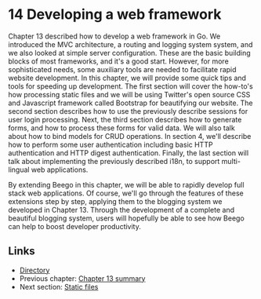 # 14 Developing a web framework

Chapter 13 described how to develop a web framework in Go. We introduced the MVC architecture, a routing and logging system system, and we also looked at simple server configuration. These are the basic building blocks of most frameworks, and it's a good start. However, for more sophisticated needs, some auxiliary tools are needed to facilitate rapid website development. In this chapter, we will provide some quick tips and tools for speeding up development. The first section will cover the how-to's how processing static files and we will be using Twitter's open source CSS and Javascript framework called Bootstrap for beautifying our website. The second section describes how to use the previously describe sessions for user login processing. Next, the third section describes how to generate forms, and how to process these forms for valid data. We will also talk about how to bind models for CRUD operations. In section 4, we'll describe how to perform some user authentication including basic HTTP authentication and HTTP digest authentication. Finally, the last section will talk about implementing the previously described i18n, to support multi-lingual web applications.

By extending Beego in this chapter, we will be able to rapidly develop full stack web applications. Of course, we'll go through the features of these extensions step by step, applying them to the blogging system we developed in Chapter 13. Through the development of a complete and beautiful blogging system, users will hopefully be able to see how Beego can help to boost developer productivity.  

## Links

- [Directory](preface.md)
- Previous chapter: [Chapter 13 summary](13.6.md)
- Next section: [Static files](14.1.md)
